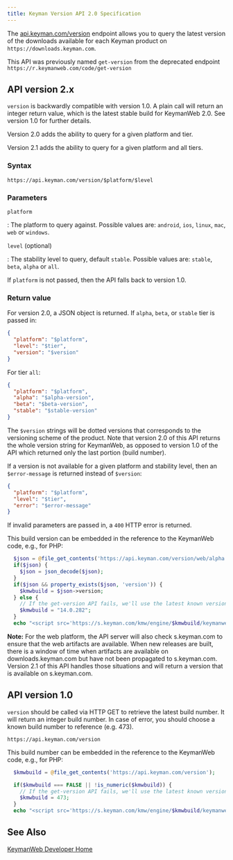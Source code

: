 ```yaml
---
title: Keyman Version API 2.0 Specification
---
```


The [api.keyman.com/version](https://api.keyman.com/version) endpoint allows you
to query the latest version of the downloads available for each Keyman product
on `https://downloads.keyman.com`.

This API was previously named `get-version` from the deprecated endpoint
`https://r.keymanweb.com/code/get-version`

## API version 2.x

`version` is backwardly compatible with version 1.0. A plain call will return
an integer return value, which is the latest stable build for KeymanWeb 2.0.
See version 1.0 for further details.

Version 2.0 adds the ability to query for a given platform and tier.

Version 2.1 adds the ability to query for a given platform and all tiers.

### Syntax

```plain
https://api.keyman.com/version/$platform/$level
```

### Parameters

`platform`

: The platform to query against. Possible values are: `android`, `ios`, `linux`, `mac`, `web` or `windows`.

`level` <span class="optional">(optional)</span>

: The stability level to query, default `stable`. Possible values are: `stable`, `beta`, `alpha` or `all`.

If `platform` is not passed, then the API falls back to version 1.0.

### Return value

For version 2.0, a JSON object is returned. If `alpha`, `beta`, or `stable` tier is passed in:

```json
{
  "platform": "$platform",
  "level": "$tier",
  "version": "$version"
}
```

For tier `all`:

```json
{
  "platform": "$platform",
  "alpha": "$alpha-version",
  "beta": "$beta-version",
  "stable": "$stable-version"
}
```

The `$version` strings will be dotted versions that corresponds to the
versioning scheme of the product. Note that version 2.0 of this API returns the
whole version string for KeymanWeb, as opposed to version 1.0 of the API which
returned only the last portion (build number).

If a version is not available for a given platform and stability level, then an
`$error-message` is returned instead of `$version`:

```json
{
  "platform": "$platform",
  "level": "$tier",
  "error": "$error-message"
}
```

If invalid parameters are passed in, a `400` HTTP error is returned.

This build version can be embedded in the reference to the KeymanWeb code, e.g.,
for PHP:

```php
  $json = @file_get_contents('https://api.keyman.com/version/web/alpha');
  if($json) {
    $json = json_decode($json);
  }
  if($json && property_exists($json, 'version')) {
    $kmwbuild = $json->version;
  } else {
    // If the get-version API fails, we'll use the latest known version
    $kmwbuild = "14.0.282";
  }
  echo "<script src='https://s.keyman.com/kmw/engine/$kmwbuild/keymanweb.js'></script>";
```

**Note:** For the web platform, the API server will also check s.keyman.com to
ensure that the web artifacts are available. When new releases are built, there
is a window of time when artifacts are available on downloads.keyman.com but
have not been propagated to s.keyman.com. Version 2.1 of this API handles those
situations and will return a version that is available on s.keyman.com.

## API version 1.0

`version` should be called via HTTP GET to retrieve the latest build number. It
will return an integer build number. In case of error, you should choose a known
build number to reference (e.g. 473).

```plain
https://api.keyman.com/version
```

This build number can be embedded in the reference to the KeymanWeb code, e.g.,
for PHP:

```php
  $kmwbuild = @file_get_contents('https://api.keyman.com/version');

  if($kmwbuild === FALSE || !is_numeric($kmwbuild)) {
    // If the get-version API fails, we'll use the latest known version
    $kmwbuild = 473;
  }
  echo "<script src='https://s.keyman.com/kmw/engine/$kmwbuild/keymanweb.js'></script>";
```

## See Also

[KeymanWeb Developer Home](https://keyman.com/developer/keymanweb/)
